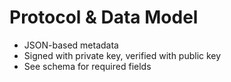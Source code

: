 # Protocol & Data Model

- JSON-based metadata
- Signed with private key, verified with public key
- See schema for required fields 
